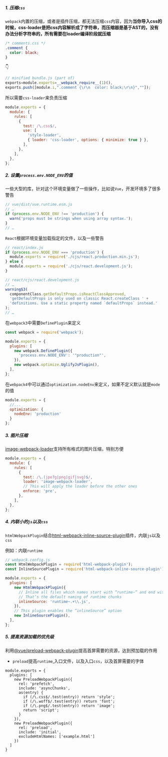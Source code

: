 ##### 1. 压缩`css`

`webpack`内置的压缩，或者是插件压缩，都无法压缩`css`内容，因为**当你导入css的时候，css-loader是把css内容解析成了字符串，而压缩器是基于AST的，没有办法分析字符串的，所有需要在loader编译阶段就压缩**

```css
/* comments.css */
.comment {
  color: black;
}
```
👇
```javascript
// minified bundle.js (part of)
exports=module.exports=__webpack_require__(1)(),
exports.push([module.i,".comment {\r\n  color: black;\r\n}",""]);
```

所以需要`css-loader`来负责压缩

```javascript
module.exports = {
  module: {
    rules: [
      {
        test: /\.css$/,
        use: [
          'style-loader',
          { loader: 'css-loader', options: { minimize: true } },
        ],
      },
    ],
  },
};
```

##### 2. 设置`process.env.NODE_ENV`的值

一些大型的库，针对这个环境变量做了一些操作，比如说`Vue`，开发环境多了很多警告

```javascript
// vue/dist/vue.runtime.esm.js
// …
if (process.env.NODE_ENV !== 'production') {
  warn('props must be strings when using array syntax.');
}
// …
```

`React`根据环境变量加载指定的文件，以及一些警告

```javascript
// react/index.js
if (process.env.NODE_ENV === 'production') {
  module.exports = require('./cjs/react.production.min.js');
} else {
  module.exports = require('./cjs/react.development.js');
}

// react/cjs/react.development.js
// …
warning$3(
  componentClass.getDefaultProps.isReactClassApproved,
  'getDefaultProps is only used on classic React.createClass ' +
  'definitions. Use a static property named `defaultProps` instead.'
);
// …
```

在`webpack3`中需要`DefinePlugin`来定义

```javascript
const webpack = require('webpack');

module.exports = {
  plugins: [
    new webpack.DefinePlugin({
      'process.env.NODE_ENV': '"production"',
    }),
    new webpack.optimize.UglifyJsPlugin(),
  ],
};
```

在`webpack4`中可以通过`optimization.nodeEnv`来定义，如果不定义默认就是`mode`的值

```javascript
module.exports = {
  //...
  optimization: {
    nodeEnv: 'production'
  }
};
```

##### 3. 图片压缩

[image-webpack-loader](https://github.com/tcoopman/image-webpack-loader)支持所有格式的图片压缩，特别方便

```javascript
module.exports = {
  module: {
    rules: [
      {
        test: /\.(jpe?g|png|gif|svg)$/,
        loader: 'image-webpack-loader',
        // This will apply the loader before the other ones
        enforce: 'pre',
      },
    ],
  },
};
```

##### 4. 内联小的`js`以及`css`

`htmlWebpackPlugin`结合[html-webpack-inline-source-plugin](https://github.com/DustinJackson/html-webpack-inline-source-plugin)插件，内联`js`以及`css`

例如：内联`runtime`

```javascript
// webpack.config.js
const HtmlWebpackPlugin = require('html-webpack-plugin');
const InlineSourcePlugin = require('html-webpack-inline-source-plugin');

module.exports = {
  plugins: [
    new HtmlWebpackPlugin({
      // Inline all files which names start with “runtime~” and end with “.js”.
      // That’s the default naming of runtime chunks
      inlineSource: 'runtime~.+\\.js',
    }),
    // This plugin enables the “inlineSource” option
    new InlineSourcePlugin(),
  ],
};
```

##### 5. 提高资源加载的优先级

利用[@vue/preload-webpack-plugin](https://github.com/vuejs/preload-webpack-plugin)提高首屏需要的资源，达到预加载的作用

- `preload`提高`runtime`,入口文件，以及入口`css`，以及首屏需要的字体

```javascrpt
module.exports = {
  plugins: [
    new PreloadWebpackPlugin({
      rel: 'prefetch',
      include: 'asyncChunks',
      as(entry) {
        if (/\.css$/.test(entry)) return 'style';
        if (/\.woff$/.test(entry)) return 'font';
        if (/\.png$/.test(entry)) return 'image';
        return 'script';
      }
    }),
    new PreloadWebpackPlugin({
      rel: 'preload',
      include: 'initial',
      excludeHtmlNames: ['example.html']
    })
  ]
}
```